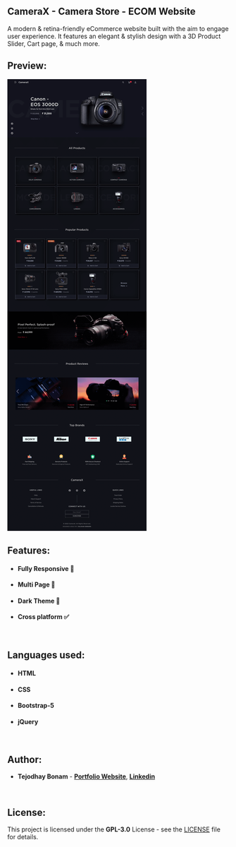 ## CameraX - Camera Store - ECOM Website



A modern & retina-friendly eCommerce website built with the aim to engage user experience. It features an elegant & stylish design with a 3D Product Slider, Cart page, & much more.
<br/>

## Preview:

![Preview](CameraX-preview-website-by-Gulshan-Songara.png)

## Features:

- #### **Fully Responsive 💯**
- #### **Multi Page 📰**
- #### **Dark Theme 🎨**
- #### **Cross platform ✅**
<br/>

## Languages used:

- #### **HTML**
- #### **CSS**
- #### **Bootstrap-5**
- #### **jQuery**
<br/>

## Author:

- **Tejodhay Bonam** - **[Portfolio Website](http://www.tejodhay.com/)**, **[Linkedin](https://www.linkedin.com/in/tejodhay-bonam-66b3661b0/)** 
<br/>

## License:

This project is licensed under the  **GPL-3.0** License - see the [LICENSE](LICENSE) file for details.
